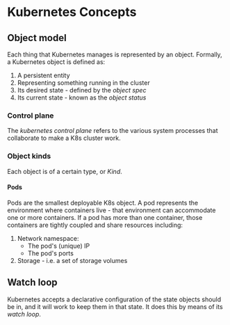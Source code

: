 # Kubernetes Concepts
## Object model
Each thing that Kubernetes manages is represented by an object.
Formally, a Kubernetes object is defined as:
1. A persistent entity
1. Representing something running in the cluster
1. Its desired state - defined by the _object spec_
1. Its current state - known as the _object status_
### Control plane
The _kubernetes control plane_ refers to the various system processes that collaborate to make a K8s cluster work.
### Object kinds
Each object is of a certain type, or _Kind_.
#### Pods
Pods are the smallest deployable K8s object.
A pod represents the environment where containers live - that environment can accommodate one or more containers.
If a pod has more than one container, those containers are tightly coupled and share resources including:
1. Network namespace:
    * The pod's (unique) IP
    * The pod's ports
1. Storage - i.e. a set of storage volumes

## Watch loop
Kubernetes accepts a declarative configuration of the state objects should be in, and it will work to keep them in that state.
It does this by means of its _watch loop_.
